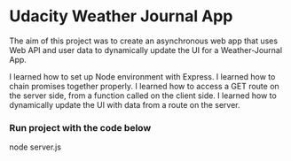 # Udacity Weather Journal App

The aim of this project was to create an asynchronous web app that uses Web API and user data to dynamically update the UI for a Weather-Journal App.

I learned how to set up Node environment with Express. 
I learned how to chain promises together properly.
I learned how to access a GET route on the server side, from a function called on the client side.
I learned how to dynamically update the UI with data from a route on the server.

### Run project with the code below 
node server.js